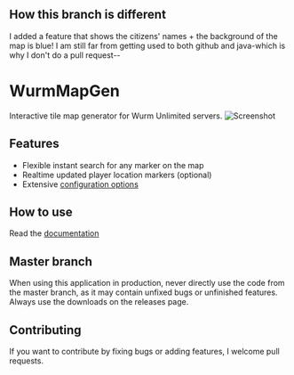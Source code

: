 ## How this branch is different
I added a feature that shows the citizens' names + the background of the map is blue!
I am still far from getting used to both github and java-which is why I don't do a pull request--

# WurmMapGen
Interactive tile map generator for Wurm Unlimited servers.
![Screenshot](screenshot.png)

## Features
- Flexible instant search for any marker on the map
- Realtime updated player location markers (optional)
- Extensive [configuration options](https://github.com/woubuc/WurmMapGen/wiki/Configuration)

## How to use
Read the [documentation](https://github.com/woubuc/WurmMapGen/wiki)

## Master branch
When using this application in production, never directly use the code
from the master branch, as it may contain unfixed bugs or unfinished
features. Always use the downloads on the releases page.

## Contributing
If you want to contribute by fixing bugs or adding features, I welcome
pull requests.
